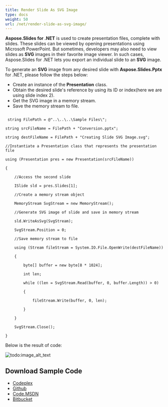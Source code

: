 ```yaml
---
title: Render Slide As SVG Image
type: docs
weight: 50
url: /net/render-slide-as-svg-image/
---
```


**Aspose.Slides for .NET** is used to create presentation files, complete with slides. These slides can be viewed by opening presentations using Microsoft PowerPoint. But sometimes, developers may also need to view slides as **SVG** images in their favorite image viewer. In such cases, Aspose.Slides for .NET lets you export an individual slide to an **SVG** image.

To generate an **SVG** image from any desired slide with **Aspose.Slides.Pptx** for .NET, please follow the steps below:

- Create an instance of the **Presentation** class.
- Obtain the desired slide's reference by using its ID or index(here we are using slide index 2).
- Get the SVG image in a memory stream.
- Save the memory stream to file.

```

 string FilePath = @"..\..\..\Sample Files\";

string srcFileName = FilePath + "Conversion.pptx";

string destFileName = FilePath + "Creating Slide SVG Image.svg";

//Instantiate a Presentation class that represents the presentation file

using (Presentation pres = new Presentation(srcFileName))

{

    //Access the second slide

    ISlide sld = pres.Slides[1];

    //Create a memory stream object

    MemoryStream SvgStream = new MemoryStream();

    //Generate SVG image of slide and save in memory stream

    sld.WriteAsSvg(SvgStream);

    SvgStream.Position = 0;

    //Save memory stream to file

    using (Stream fileStream = System.IO.File.OpenWrite(destFileName))

    {

        byte[] buffer = new byte[8 * 1024];

        int len;

        while ((len = SvgStream.Read(buffer, 0, buffer.Length)) > 0)

        {

            fileStream.Write(buffer, 0, len);

        }

    }

    SvgStream.Close();

}

```

Below is the result of code:

![todo:image_alt_text](/download/thumbnails/9113703/1609792700)
## **Download Sample Code**
- [Codeplex](https://asposeslidesopenxml.codeplex.com/releases/view/619597)
- [Github](https://github.com/aspose-slides/Aspose.Slides-for-.NET/releases/tag/MissingFeaturesAsposeSlidesForOpenXMLv1.1)
- [Code.MSDN](https://code.msdn.microsoft.com/AsposeSlides-Features-9866600c)
- [Bitbucket](https://bitbucket.org/asposemarketplace/aspose-for-openxml/downloads/Creating%20Slide%20SVG%20Image%20%28Aspose.Slides%29.zip)
